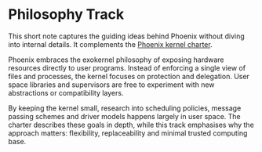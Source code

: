 # Philosophy Track

This short note captures the guiding ideas behind Phoenix without diving into internal details. It complements the [Phoenix kernel charter](phoenixkernel.md).

Phoenix embraces the exokernel philosophy of exposing hardware resources directly to user programs. Instead of enforcing a single view of files and processes, the kernel focuses on protection and delegation. User space libraries and supervisors are free to experiment with new abstractions or compatibility layers.

By keeping the kernel small, research into scheduling policies, message passing schemes and driver models happens largely in user space. The charter describes these goals in depth, while this track emphasises why the approach matters: flexibility, replaceability and minimal trusted computing base.
